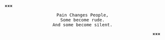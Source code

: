 <p align="left"><strong><samp>×××</samp></strong></p><p align="center">
    <samp>
    Pain Changes People,<br>
    Some become rude.<br>
    And some become silent.
    </samp>
    <br>
</p><p align="right"><strong><samp>×××</samp></strong></p>
